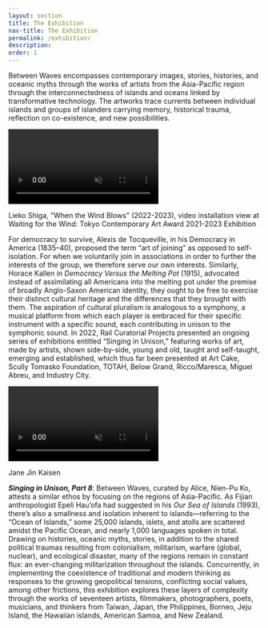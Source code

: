 ```yaml
---
layout: section
title: The Exhibition
nav-title: The Exhibition
permalink: /exhibition/
description:
order: 1
---
```





<div class="margin-bottom-3 font-sans-lg tablet-lg:font-sans-xl line-height-sans-2 text-light"><p>Between Waves encompasses contemporary images, stories, histories, and oceanic myths through the works of artists from the Asia-Pacific region through the interconnectedness of islands and oceans linked by transformative technology. The artworks trace currents between individual islands and groups of islanders carrying memory, historical trauma, reflection on co-existence, and new possibilities.</p></div>

<div class="floated-video">
  <video autoplay loop muted playsinline class="background-video">
    <source src="./assets/media/clip4.mp4" type="video/mp4">
  </video>
  <p class="caption">Lieko Shiga, "When the Wind Blows" (2022-2023), video installation view at Waiting for the Wind: Tokyo Contemporary Art Award 2021-2023 Exhibition</p>
</div>

For democracy to survive, Alexis de Tocqueville, in his Democracy in America (1835–40), proposed the term “art of joining” as opposed to self-isolation. For when we voluntarily join in associations in order to further the interests of the group, we therefore serve our own interests. Similarly, Horace Kallen in _Democracy Versus the Melting Pot_ (1915), advocated instead of assimilating all Americans into the melting pot under the premise of broadly Anglo-Saxon American identity, they ought to be free to exercise their distinct cultural heritage and the differences that they brought with them. The aspiration of cultural pluralism is analogous to a symphony, a musical platform from which each player is embraced for their specific instrument with a specific sound, each contributing in unison to the symphonic sound. In 2022, Rail Curatorial Projects presented an ongoing series of exhibitions entitled “Singing in Unison,” featuring works of art, made by artists, shown side-by-side, young and old, taught and self-taught, emerging and established, which thus far been presented at Art Cake, Scully Tomasko Foundation, TOTAH, Below Grand, Ricco/Maresca, Miguel Abreu, and Industry City.

<div class="floated-video">
  <video autoplay loop muted playsinline class="background-video">
    <source src="./assets/media/clip3.mp4" type="video/mp4">
  </video>
  <p class="caption">Jane Jin Kaisen</p>
</div>

**_Singing in Unison, Part 8_**: Between Waves, curated by Alice, Nien-Pu Ko, attests a similar ethos by focusing on the regions of Asia-Pacific. As Fijian anthropologist Epeli Hau’ofa had suggested in his _Our Sea of Islands_ (1993), there’s also a smallness and isolation inherent to islands—referring to the “Ocean of Islands,” some 25,000 islands, islets, and atolls are scattered amidst the Pacific Ocean, and nearly 1,000 languages spoken in total. Drawing on histories, oceanic myths, stories, in addition to the shared political traumas resulting from colonialism, militarism, warfare (global, nuclear), and ecological disaster, many of the regions remain in constant flux: an ever-changing militarization throughout the islands. Concurrently, in implementing the coexistence of traditional and modern thinking as responses to the growing geopolitical tensions, conflicting social values, among other frictions, this exhibition explores these layers of complexity through the works of seventeen artists, filmmakers, photographers, poets, musicians, and thinkers from Taiwan, Japan, the Philippines, Borneo, Jeju Island, the Hawaiian islands, American Samoa, and New Zealand.
